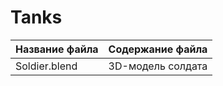 # Tanks

Название файла  | Содержание файла
----------------|----------------------
Soldier.blend   | 3D-модель солдата
